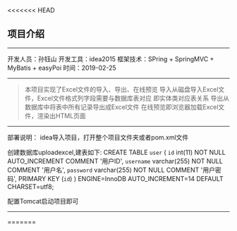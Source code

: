 <<<<<<< HEAD
## 项目介绍
---
开发人员：孙钰山
开发工具：idea2015
框架技术：SPring + SpringMVC + MyBatis + easyPoi
时间：2019-02-25

---

>本项目实现了Excel文件的导入、导出、在线预览
导入从磁盘导入Excel文件，Excel文件格式列字段需要与数据库表对应
即实体类对应表关系
导出从数据库中将表中所有记录导出成Excel文件
在线预览即浏览器加载Excel文件，渲染出HTML页面

---
部署说明：
idea导入项目，打开整个项目文件夹或者pom.xml文件

创建数据库uploadexcel,建表如下:
CREATE TABLE `user` (
  `id` int(11) NOT NULL AUTO_INCREMENT COMMENT '用户ID',
  `username` varchar(255) NOT NULL COMMENT '用户名',
  `password` varchar(255) NOT NULL COMMENT '用户密码',
  PRIMARY KEY (`id`)
) ENGINE=InnoDB AUTO_INCREMENT=14 DEFAULT CHARSET=utf8;

配置Tomcat启动项目即可

---

=======
